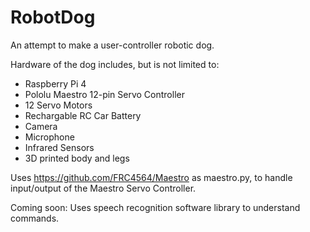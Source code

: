 # RobotDog

An attempt to make a user-controller robotic dog.

Hardware of the dog includes, but is not limited to:
  - Raspberry Pi 4
  - Pololu Maestro 12-pin Servo Controller
  - 12 Servo Motors
  - Rechargable RC Car Battery
  - Camera
  - Microphone
  - Infrared Sensors
  - 3D printed body and legs

Uses https://github.com/FRC4564/Maestro as maestro.py, to handle input/output of the Maestro Servo Controller.

Coming soon: Uses speech recognition software library to understand commands.
